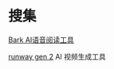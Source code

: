 # 搜集

[Bark AI语音阅读工具](https://github.com/suno-ai/bark)

[runway gen 2](https://runwayml.com/)  AI 视频生成工具
